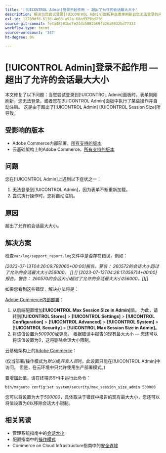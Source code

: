 ```yaml
---
title: '[!UICONTROL Admin]登录不起作用 — 超出了允许的会话最大大小'
description: 解决当您尝试登录[!UICONTROL Admin]面板并且表单刷新且您无法登录的问题。
exl-id: 12789df0-6130-4e60-a92a-68ed329bd7fd
source-git-commit: fe4a48581bdfe24da5082b69fb26a8032bd77334
workflow-type: tm+mt
source-wordcount: '347'
ht-degree: 0%

---
```


# [!UICONTROL Admin]登录不起作用 — 超出了允许的会话最大大小

本文修复了以下问题：当您尝试登录到[!UICONTROL Admin]面板时，表单刚刚刷新，您无法登录，或者您在[!UICONTROL Admin]面板中执行了某些操作并自动注销。
这是由于超出了[!UICONTROL Admin] [!UICONTROL Session Size]所导致。

## 受影响的版本

* Adobe Commerce内部部署，[所有支持的版本](https://www.adobe.com/content/dam/cc/en/legal/terms/enterprise/pdfs/Adobe-Commerce-Software-Lifecycle-Policy.pdf)
* 云基础架构上的Adobe Commerce，[所有支持的版本](https://www.adobe.com/content/dam/cc/en/legal/terms/enterprise/pdfs/Adobe-Commerce-Software-Lifecycle-Policy.pdf)

## 问题

您在[!UICONTROL Admin]上遇到以下症状之一：

1. 无法登录到[!UICONTROL Admin]，因为表单不断重新加载。
1. 尝试执行操作时，您将自动注销。

## 原因

超出了允许的会话最大大小。

## 解决方案

检查`var/log/support_report.log`文件中是否存在错误，例如：

*[2023-07-13T04:26:09.792060+00:00]报告。警告： 260572的会话大小超过了允许的会话最大大小256000。 [] []
[2023-07-13T04:26:17.056714+00:00]报告。警告： 260570的会话大小超过了允许的会话最大大小256000。[][]*

如果您看到这些错误，解决办法将是：

<u>Adobe Commerce内部部署</u>：
1. 从后端配置增加&#x200B;**[!UICONTROL Max Session Size in Admin]**&#x200B;值。 为此，请转到&#x200B;**[!UICONTROL Stores]** > **[!UICONTROL Settings]** > **[!UICONTROL Configuration]** > **[!UICONTROL Advanced]** > **[!UICONTROL System]** > **[!UICONTROL Security]** > **[!UICONTROL Max Session Size in Admin]**。
1. 将该值设置为&#x200B;*500000*&#x200B;或更高。 根据错误中报告的现有最大大小 — 您还可以将该值设置为&#x200B;*0*，这将删除会话大小限制。

云基础架构上的<u>Adobe Commerce</u>：

(仅当部署/操作模式为&#x200B;*默认*&#x200B;或&#x200B;*开发人员*&#x200B;时，此设置只能在[!UICONTROL Admin]中访问。 但是，在云环境中只允许使用生产部署模式。)

要增加此值，请在终端(SSH)中运行此命令：

```ssh
bin/magento config:set system/security/max_session_size_admin 500000
```

您可以将设置为大于&#x200B;*500000*，具体取决于错误中报告的现有最大大小，您还可以将值设置为&#x200B;*0*&#x200B;以移除会话大小限制。

## 相关阅读

* 管理系统指南中的[会话大小](https://experienceleague.adobe.com/zh-hans/docs/commerce-admin/systems/security/security-session-management#admin-sessions)
* 配置指南中的[操作模式](https://experienceleague.adobe.com/zh-hans/docs/commerce-operations/configuration-guide/cli/set-mode)
* Commerce on Cloud Infrastructure指南中的[安全连接](https://experienceleague.adobe.com/zh-hans/docs/commerce-cloud-service/user-guide/develop/secure-connections)
